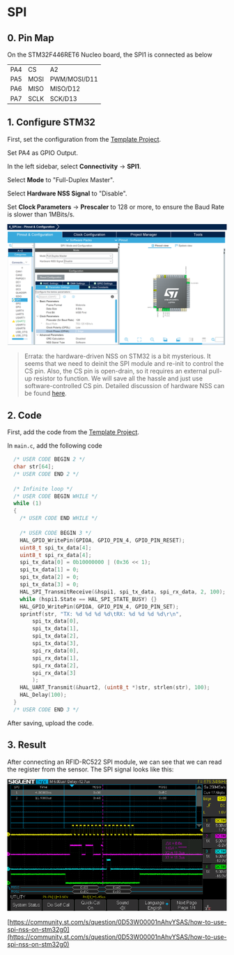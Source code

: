 # SPI

## 0. Pin Map

On the STM32F446RET6 Nucleo board, the SPI1 is connected as below

|     |      |              |
| --- | ---- | ------------ |
| PA4 | CS   | A2           |
| PA5 | MOSI | PWM/MOSI/D11 |
| PA6 | MISO | MISO/D12     |
| PA7 | SCLK | SCK/D13      |



## 1. Configure STM32

First, set the configuration from the [Template Project](https://notes.tk233.xyz/stm32/0.-template-project).



Set PA4 as GPIO Output.



In the left sidebar, select **Connectivity** -> **SPI1**.

Select **Mode** to "Full-Duplex Master".

Select **Hardware NSS Signal** to "Disable".

Set **Clock Parameters** -> **Prescaler** to 128 or more, to ensure the Baud Rate is slower than 1MBits/s.



![](<../../.gitbook/assets/image (135) (1).png>)



> Errata: the hardware-driven NSS on STM32 is a bit mysterious. It seems that we need to deinit the SPI module and re-init to control the CS pin. Also, the CS pin is open-drain, so it requires an external pull-up resistor to function. We will save all the hassle and just use software-controlled CS pin. Detailed discussion of hardware NSS can be found [here](https://stackoverflow.com/questions/35780290/how-to-use-hardware-nss-spi-on-stm32f4).



## 2. Code

First, add the code from the [Template Project](https://notes.tk233.xyz/stm32/0.-template-project).



In `main.c`, add the following code

```c
  /* USER CODE BEGIN 2 */
  char str[64];
  /* USER CODE END 2 */

  /* Infinite loop */
  /* USER CODE BEGIN WHILE */
  while (1)
  {
    /* USER CODE END WHILE */

    /* USER CODE BEGIN 3 */
    HAL_GPIO_WritePin(GPIOA, GPIO_PIN_4, GPIO_PIN_RESET);
    uint8_t spi_tx_data[4];
    uint8_t spi_rx_data[4];
    spi_tx_data[0] = 0b10000000 | (0x36 << 1);
    spi_tx_data[1] = 0;
    spi_tx_data[2] = 0;
    spi_tx_data[3] = 0;
    HAL_SPI_TransmitReceive(&hspi1, spi_tx_data, spi_rx_data, 2, 100);
    while (hspi1.State == HAL_SPI_STATE_BUSY) {}
    HAL_GPIO_WritePin(GPIOA, GPIO_PIN_4, GPIO_PIN_SET);
    sprintf(str, "TX: %d %d %d %d\tRX: %d %d %d %d\r\n",
        spi_tx_data[0],
        spi_tx_data[1],
        spi_tx_data[2],
        spi_tx_data[3],
        spi_rx_data[0],
        spi_rx_data[1],
        spi_rx_data[2],
        spi_rx_data[3]
        );
    HAL_UART_Transmit(&huart2, (uint8_t *)str, strlen(str), 100);
    HAL_Delay(100);
  }
  /* USER CODE END 3 */
```



After saving, upload the code.

## 3. Result



After connecting an RFID-RC522 SPI module, we can see that we can read the register from the sensor. The SPI signal looks like this:

![](<../../.gitbook/assets/image (118).png>)



[https://community.st.com/s/question/0D53W00001nAhvYSAS/how-to-use-spi-nss-on-stm32g0](https://community.st.com/s/question/0D53W00001nAhvYSAS/how-to-use-spi-nss-on-stm32g0)
